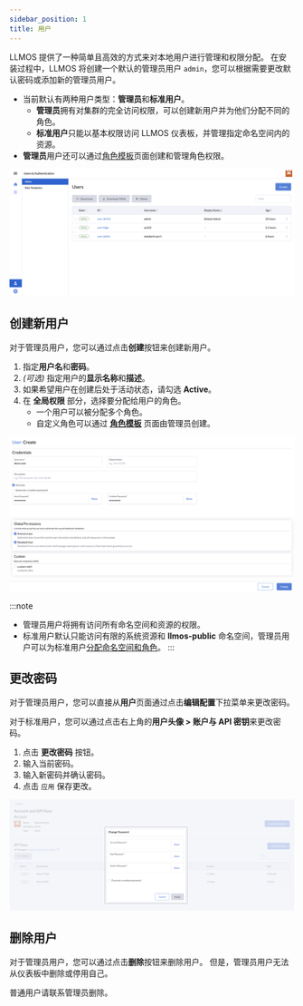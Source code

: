 ```yaml
---
sidebar_position: 1
title: 用户
---
```


LLMOS 提供了一种简单且高效的方式来对本地用户进行管理和权限分配。
在安装过程中，LLMOS 将创建一个默认的管理员用户 `admin`，您可以根据需要更改默认密码或添加新的管理员用户。

- 当前默认有两种用户类型：**管理员**和**标准用户**。
    - **管理员**拥有对集群的完全访问权限，可以创建新用户并为他们分配不同的角色。
    - **标准用户**只能以基本权限访问 LLMOS 仪表板，并管理指定命名空间内的资源。
- **管理员**用户还可以通过[角色模板](./role-template)页面创建和管理角色权限。

![Users](/img/docs/user-list.png)

## 创建新用户

对于管理员用户，您可以通过点击**创建**按钮来创建新用户。
1. 指定**用户名**和**密码**。
2. *(可选)* 指定用户的**显示名称**和**描述**。
3. 如果希望用户在创建后处于活动状态，请勾选 **Active**。
4. 在 **全局权限** 部分，选择要分配给用户的角色。
    - 一个用户可以被分配多个角色。
    - 自定义角色可以通过 **[角色模板](./role-template.md)** 页面由管理员创建。

![Create User](/img/docs/user-create-new-user.png)

:::note
- 管理员用户将拥有访问所有命名空间和资源的权限。
- 标准用户默认只能访问有限的系统资源和 **llmos-public** 命名空间，管理员用户可以为标准用户[分配命名空间和角色](./role-template.md#rbac-管理)。
  :::

## 更改密码
对于管理员用户，您可以直接从**用户**页面通过点击**编辑配置**下拉菜单来更改密码。

对于标准用户，您可以通过点击右上角的**用户头像 > 账户与 API 密钥**来更改密码。

1. 点击 **更改密码** 按钮。
2. 输入当前密码。
3. 输入新密码并确认密码。
4. 点击 `应用` 保存更改。

![Change Password](/img/docs/user-change-password.png)

## 删除用户
对于管理员用户，您可以通过点击**删除**按钮来删除用户。 但是，管理员用户无法从仪表板中删除或停用自己。

普通用户请联系管理员删除。